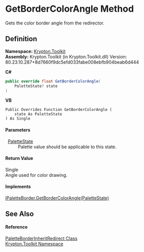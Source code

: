 # GetBorderColorAngle Method


Gets the color border angle from the redirector.



## Definition
**Namespace:** <a href="79d2eac2-21f4-54ff-7552-b20c33c30600.md">Krypton.Toolkit</a>  
**Assembly:** Krypton.Toolkit (in Krypton.Toolkit.dll) Version: 80.23.10.287+8d7660f9dc5efd033fabe008ebfb904beab6d444

**C#**
``` C#
public override float GetBorderColorAngle(
	PaletteState? state
)
```
**VB**
``` VB
Public Overrides Function GetBorderColorAngle ( 
	state As PaletteState
) As Single
```



#### Parameters
<dl><dt>  <a href="93e626cd-00cf-240e-06c6-ab4d47e982ba.md">PaletteState</a></dt><dd>Palette value should be applicable to this state.</dd></dl>

#### Return Value
Single  
Angle used for color drawing.

#### Implements
<a href="96a5a508-c842-d9b5-da53-826c0918a200.md">IPaletteBorder.GetBorderColorAngle(PaletteState)</a>  


## See Also


#### Reference
<a href="32964b67-f363-f9a0-4165-4d8b1474a1e0.md">PaletteBorderInheritRedirect Class</a>  
<a href="79d2eac2-21f4-54ff-7552-b20c33c30600.md">Krypton.Toolkit Namespace</a>  
